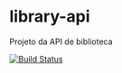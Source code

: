 # library-api
Projeto da API de biblioteca

[![Build Status](https://dev.azure.com/henriquegreve/Library-API/_apis/build/status/henriquegreve.library-api?branchName=master)](https://dev.azure.com/henriquegreve/Library-API/_build/latest?definitionId=2&branchName=master)
